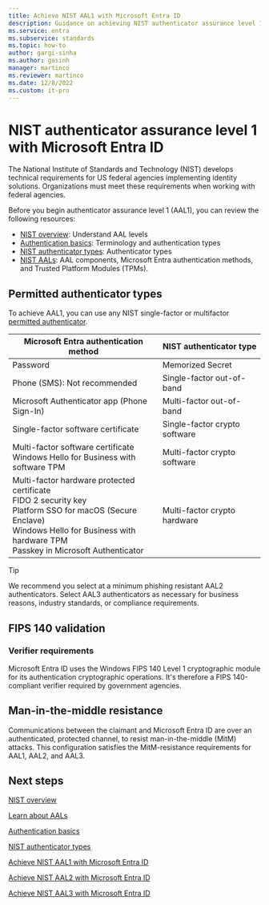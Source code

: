 ```yaml
---
title: Achieve NIST AAL1 with Microsoft Entra ID
description: Guidance on achieving NIST authenticator assurance level 1 (AAL1) with Microsoft Entra ID.
ms.service: entra
ms.subservice: standards
ms.topic: how-to
author: gargi-sinha
ms.author: gasinh
manager: martinco
ms.reviewer: martinco
ms.date: 12/8/2022
ms.custom: it-pro
---
```


# NIST authenticator assurance level 1 with Microsoft Entra ID 

The National Institute of Standards and Technology (NIST) develops technical requirements for US federal agencies implementing identity solutions. Organizations must meet these requirements when working with federal agencies. 

Before you begin authenticator assurance level 1 (AAL1), you can review the following resources:

* [NIST overview](nist-overview.md): Understand AAL levels
* [Authentication basics](nist-authentication-basics.md): Terminology and authentication types
* [NIST authenticator types](nist-authenticator-types.md): Authenticator types
* [NIST AALs](nist-about-authenticator-assurance-levels.md): AAL components, Microsoft Entra authentication methods, and Trusted Platform Modules (TPMs). 

## Permitted authenticator types

To achieve AAL1, you can use any NIST single-factor or multifactor [permitted authenticator](nist-authenticator-types.md). 

|Microsoft Entra authentication method|NIST authenticator type |
| - | - |
|Password |Memorized Secret |
|Phone (SMS): Not recommended | Single-factor out-of-band |
|Microsoft Authenticator app (Phone Sign-In)|Multi-factor out-of-band |
|Single-factor software certificate | Single-factor crypto software |
|Multi-factor software certificate <br> Windows Hello for Business with software TPM <br> | Multi-factor crypto software | 
|Multi-factor hardware protected certificate <br> FIDO 2 security key <br> Platform SSO for macOS (Secure Enclave) <br> Windows Hello for Business with hardware TPM <br> Passkey in Microsoft Authenticator| Multi-factor crypto hardware |


> [!TIP]
> We recommend you select at a minimum phishing resistant AAL2 authenticators. Select AAL3 authenticators as necessary for business reasons, industry standards, or compliance requirements.

## FIPS 140 validation

### Verifier requirements

Microsoft Entra ID uses the Windows FIPS 140 Level 1 cryptographic module for its authentication cryptographic operations. It's therefore a FIPS 140-compliant verifier required by government agencies.

## Man-in-the-middle resistance 

Communications between the claimant and Microsoft Entra ID are over an authenticated, protected channel, to resist man-in-the-middle (MitM) attacks. This configuration satisfies the MitM-resistance requirements for AAL1, AAL2, and AAL3.

## Next steps 

[NIST overview](nist-overview.md)

[Learn about AALs](nist-about-authenticator-assurance-levels.md)

[Authentication basics](nist-authentication-basics.md)

[NIST authenticator types](nist-authenticator-types.md)

[Achieve NIST AAL1 with Microsoft Entra ID](nist-authenticator-assurance-level-1.md)

[Achieve NIST AAL2 with Microsoft Entra ID](nist-authenticator-assurance-level-2.md)

[Achieve NIST AAL3 with Microsoft Entra ID](nist-authenticator-assurance-level-3.md) 
